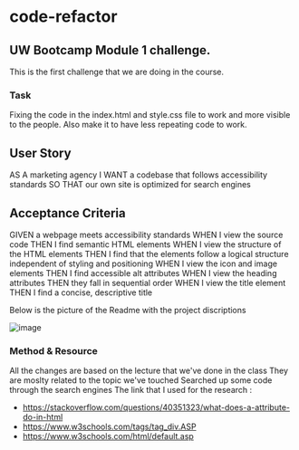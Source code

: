 # code-refactor

## UW Bootcamp Module 1 challenge. 

This is the first challenge that we are doing in the course. 

### Task 

Fixing the code in the index.html and style.css file to work and more visible to the people. 
Also make it to have less repeating code to work. 

## User Story 

AS A marketing agency
I WANT a codebase that follows accessibility standards
SO THAT our own site is optimized for search engines

## Acceptance Criteria 

GIVEN a webpage meets accessibility standards
WHEN I view the source code
THEN I find semantic HTML elements
WHEN I view the structure of the HTML elements
THEN I find that the elements follow a logical structure independent of styling and positioning
WHEN I view the icon and image elements
THEN I find accessible alt attributes
WHEN I view the heading attributes
THEN they fall in sequential order
WHEN I view the title element
THEN I find a concise, descriptive title

Below is the picture of the Readme with the project discriptions

![image](https://user-images.githubusercontent.com/113086524/191659496-b0e14241-f68e-4979-aebe-1794cf87002d.png)


### Method & Resource

All the changes are based on the lecture that we've done in the class
They are moslty related to the topic we've touched
Searched up some code through the search engines
The link that I used for the research : 
* https://stackoverflow.com/questions/40351323/what-does-a-attribute-do-in-html
* https://www.w3schools.com/tags/tag_div.ASP
* https://www.w3schools.com/html/default.asp

